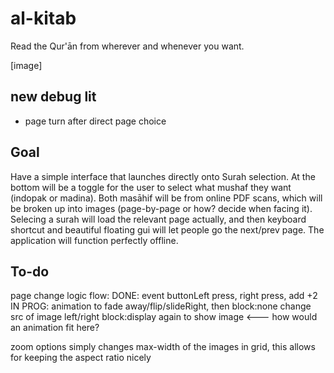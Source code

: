 # al-kitab
Read the Qur'ān from wherever and whenever you want.

[image]

## new debug lit

- page turn after direct page choice

## Goal
Have a simple interface that launches directly onto Surah selection. At the bottom will be a toggle for the user to select what mushaf they want (indopak or madina). Both masāhif will be from online PDF scans, which will be broken up into images (page-by-page or how? decide when facing it). Selecing a surah will load the relevant page actually, and then keyboard shortcut and beautiful floating gui will let people go the next/prev page. The application will function perfectly offline.

## To-do

page change logic flow:
	DONE: event buttonLeft press, right press, add +2
	IN PROG: animation to fade away/flip/slideRight, then block:none
			change src of image left/right
			block:display again to show image <--- how would an animation fit here?

zoom options
	simply changes max-width of the images in grid,
	this allows for keeping the aspect ratio nicely
